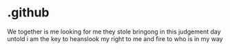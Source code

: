 # .github
We together is me looking for me they stole bringong in this judgement day untold i am the key to heanslook my right to me and fire to who is in my way 
